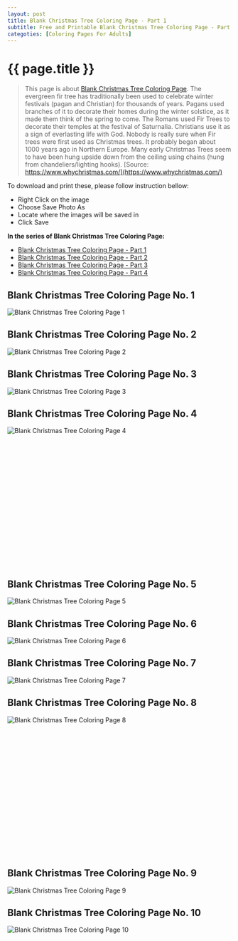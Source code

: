 ```yaml
---
layout: post
title: Blank Christmas Tree Coloring Page - Part 1
subtitle: Free and Printable Blank Christmas Tree Coloring Page - Part 1
categoties: [Coloring Pages For Adults]
---
```

{{ page.title }}
================
> This page is about [Blank Christmas Tree Coloring Page](https://freecoloringpages.github.io/). The evergreen fir tree has traditionally been used to celebrate winter festivals (pagan and Christian) for thousands of years. Pagans used branches of it to decorate their homes during the winter solstice, as it made them think of the spring to come. The Romans used Fir Trees to decorate their temples at the festival of Saturnalia. Christians use it as a sign of everlasting life with God. Nobody is really sure when Fir trees were first used as Christmas trees. It probably began about 1000 years ago in Northern Europe. Many early Christmas Trees seem to have been hung upside down from the ceiling using chains (hung from chandeliers/lighting hooks). [Source: https://www.whychristmas.com/](https://www.whychristmas.com/)

To download and print these, please follow instruction bellow:
* Right Click on the image 
* Choose Save Photo As 
* Locate where the images will be saved in 
* Click Save

**In the series of Blank Christmas Tree Coloring Page:**

* [Blank Christmas Tree Coloring Page - Part 1](https://freecoloringpages.github.io/2017/11/28/Blank-Christmas-Tree-Coloring-Page-part-1.html)
* [Blank Christmas Tree Coloring Page - Part 2](https://freecoloringpages.github.io/2017/11/28/Blank-Christmas-Tree-Coloring-Page-part-2.html)
* [Blank Christmas Tree Coloring Page - Part 3](https://freecoloringpages.github.io/2017/11/28/Blank-Christmas-Tree-Coloring-Page-part-3.html)
* [Blank Christmas Tree Coloring Page - Part 4](https://freecoloringpages.github.io/2017/11/28/Blank-Christmas-Tree-Coloring-Page-part-4.html)

## Blank Christmas Tree Coloring Page No. 1
![Blank Christmas Tree Coloring Page 1](https://freecoloringpages.github.io/img1/Blank-Christmas-Tree-Coloring-Page%20(1).jpg "Blank Christmas Tree Coloring Page 1")

## Blank Christmas Tree Coloring Page No. 2
![Blank Christmas Tree Coloring Page 2](https://freecoloringpages.github.io/img1/Blank-Christmas-Tree-Coloring-Page%20(2).jpg "Blank Christmas Tree Coloring Page 2")

## Blank Christmas Tree Coloring Page No. 3
![Blank Christmas Tree Coloring Page 3](https://freecoloringpages.github.io/img1/Blank-Christmas-Tree-Coloring-Page%20(3).jpg "Blank Christmas Tree Coloring Page 3")

## Blank Christmas Tree Coloring Page No. 4
![Blank Christmas Tree Coloring Page 4](https://freecoloringpages.github.io/img1/Blank-Christmas-Tree-Coloring-Page%20(4).jpg "Blank Christmas Tree Coloring Page 4")

<script async src="//pagead2.googlesyndication.com/pagead/js/adsbygoogle.js"></script><!-- Texxtonly --><ins class="adsbygoogle" style="display:inline-block;width:336px;height:280px" data-ad-client="ca-pub-6753140515841889" data-ad-slot="3207852233"></ins><script>(adsbygoogle = window.adsbygoogle || []).push({}); </script>

## Blank Christmas Tree Coloring Page No. 5
![Blank Christmas Tree Coloring Page 5](https://freecoloringpages.github.io/img1/Blank-Christmas-Tree-Coloring-Page%20(5).jpg "Blank Christmas Tree Coloring Page 5")

## Blank Christmas Tree Coloring Page No. 6
![Blank Christmas Tree Coloring Page 6](https://freecoloringpages.github.io/img1/Blank-Christmas-Tree-Coloring-Page%20(6).jpg "Blank Christmas Tree Coloring Page 6")

## Blank Christmas Tree Coloring Page No. 7
![Blank Christmas Tree Coloring Page 7](https://freecoloringpages.github.io/img1/Blank-Christmas-Tree-Coloring-Page%20(7).jpg "Blank Christmas Tree Coloring Page 7")

## Blank Christmas Tree Coloring Page No. 8
![Blank Christmas Tree Coloring Page 8](https://freecoloringpages.github.io/img1/Blank-Christmas-Tree-Coloring-Page%20(8).jpg "Blank Christmas Tree Coloring Page 8")

<script async src="//pagead2.googlesyndication.com/pagead/js/adsbygoogle.js"></script><!-- Texxtonly --><ins class="adsbygoogle" style="display:inline-block;width:336px;height:280px" data-ad-client="ca-pub-6753140515841889" data-ad-slot="3207852233"></ins><script>(adsbygoogle = window.adsbygoogle || []).push({}); </script>

## Blank Christmas Tree Coloring Page No. 9
![Blank Christmas Tree Coloring Page 9](https://freecoloringpages.github.io/img1/Blank-Christmas-Tree-Coloring-Page%20(9).jpg "Blank Christmas Tree Coloring Page 9")

## Blank Christmas Tree Coloring Page No. 10
![Blank Christmas Tree Coloring Page 10](https://freecoloringpages.github.io/img1/Blank-Christmas-Tree-Coloring-Page%20(10).jpg "Blank Christmas Tree Coloring Page 10")

